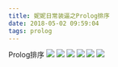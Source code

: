 ```yaml
---
title: 妮妮日常装逼之Prolog排序
date: 2018-05-02 09:59:04
tags: prolog
---
```


Prolog排序
![](1图片1.png)
![](2图片2.png)
![](3图片3.png)
![](4图片4.png)
![](5图片5.png)
![](6图片6.png)

